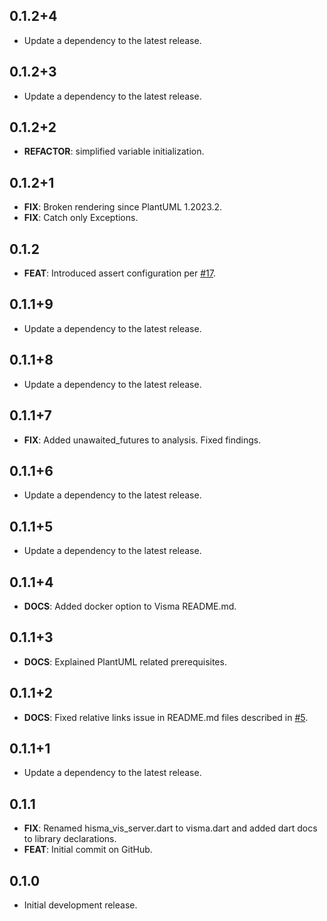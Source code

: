 ## 0.1.2+4

 - Update a dependency to the latest release.

## 0.1.2+3

 - Update a dependency to the latest release.

## 0.1.2+2

 - **REFACTOR**: simplified variable initialization.

## 0.1.2+1

 - **FIX**: Broken rendering since PlantUML 1.2023.2.
 - **FIX**: Catch only Exceptions.

## 0.1.2

 - **FEAT**: Introduced assert configuration per [#17](https://github.com/tamas-p/hisma/issues/17).

## 0.1.1+9

 - Update a dependency to the latest release.

## 0.1.1+8

 - Update a dependency to the latest release.

## 0.1.1+7

 - **FIX**: Added unawaited_futures to analysis. Fixed findings.

## 0.1.1+6

 - Update a dependency to the latest release.

## 0.1.1+5

 - Update a dependency to the latest release.

## 0.1.1+4

 - **DOCS**: Added docker option to Visma README.md.

## 0.1.1+3

 - **DOCS**: Explained PlantUML related prerequisites.

## 0.1.1+2

 - **DOCS**: Fixed relative links issue in README.md files described in [#5](https://github.com/tamas-p/hisma/issues/5).

## 0.1.1+1

 - Update a dependency to the latest release.

## 0.1.1

 - **FIX**: Renamed hisma_vis_server.dart to visma.dart and added dart docs to library declarations.
 - **FEAT**: Initial commit on GitHub.

## 0.1.0

- Initial development release.
